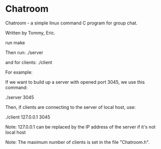 Chatroom
========
Chatroom - a simple linux command C program for group chat.

Written by Tommy, Eric.

run make

Then run: ./server <port>

and for clients: ./client <IP> <port>


For example:

If we want to build up a server with opened port 3045, we use this command:

./server 3045

Then, if clients are connecting to the server of local host, use:

./client 127.0.0.1 3045

Note: 127.0.0.1 can be replaced by the IP address of the server if it's not local host

Note: The maximum number of clients is set in the file "Chatroom.h". 
